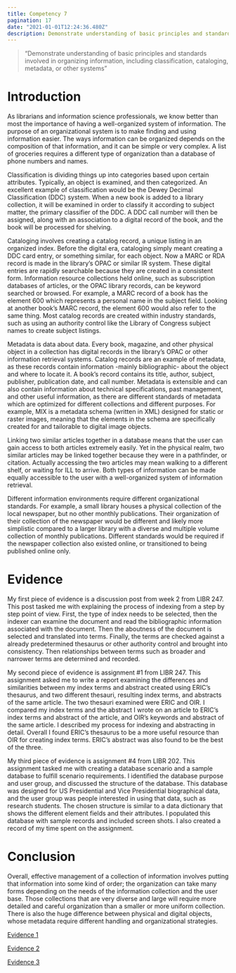 ```yaml
---
title: Competency 7
pagination: 17
date: "2021-01-01T12:24:36.480Z"
description: Demonstrate understanding of basic principles and standards involved in organizing information, including classification, cataloging, metadata, or other systems
---
```


> “Demonstrate understanding of basic principles and standards involved in organizing information, including classification, cataloging, metadata, or other systems”



# Introduction



As librarians and information science professionals, we know better than most the importance of having a well-organized system of information. The purpose of an organizational system is to make finding and using information easier. The ways information can be organized depends on the composition of that information, and it can be simple or very complex. A list of groceries requires a different type of organization than a database of phone numbers and names.



Classification is dividing things up into categories based upon certain attributes. Typically, an object is examined, and then categorized. An excellent example of classification would be the Dewey Decimal Classification (DDC) system. When a new book is added to a library collection, it will be examined in order to classify it according to subject matter, the primary classifier of the DDC. A DDC call number will then be assigned, along with an association to a digital record of the book, and the book will be processed for shelving.



Cataloging involves creating a catalog record, a unique listing in an organized index. Before the digital era, cataloging simply meant creating a DDC card entry, or something similar, for each object. Now a MARC or RDA record is made in the library’s OPAC or similar IR system. These digital entries are rapidly searchable because they are created in a consistent form. Information resource collections held online, such as subscription databases of articles, or the OPAC library records, can be keyword searched or browsed. For example, a MARC record of a book has the element 600 which represents a personal name in the subject field. Looking at another book’s MARC record, the element 600 would also refer to the same thing. Most catalog records are created within industry standards, such as using an authority control like the Library of Congress subject names to create subject listings.



Metadata is data about data. Every book, magazine, and other physical object in a collection has digital records in the library’s OPAC or other information retrieval systems. Catalog records are an example of metadata, as these records contain information -mainly bibliographic- about the object and where to locate it. A book’s record contains its title, author, subject, publisher, publication date, and call number. Metadata is extensible and can also contain information about technical specifications, past management, and other useful information, as there are different standards of metadata which are optimized for different collections and different purposes. For example, MIX is a metadata schema (written in XML) designed for static or raster images, meaning that the elements in the schema are specifically created for and tailorable to digital image objects.



Linking two similar articles together in a database means that the user can gain access to both articles extremely easily. Yet in the physical realm, two similar articles may be linked together because they were in a pathfinder, or citation. Actually accessing the two articles may mean walking to a different shelf, or waiting for ILL to arrive. Both types of information can be made equally accessible to the user with a well-organized system of information retrieval.



Different information environments require different organizational standards. For example, a small library houses a physical collection of the local newspaper, but no other monthly publications. Their organization of their collection of the newspaper would be different and likely more simplistic compared to a larger library with a diverse and multiple volume collection of monthly publications. Different standards would be required if the newspaper collection also existed online, or transitioned to being published online only.



# Evidence



My first piece of evidence is a discussion post from week 2 from LIBR 247. This post tasked me with explaining the process of indexing from a step by step point of view. First, the type of index needs to be selected, then the indexer can examine the document and read the bibliographic information associated with the document. Then the aboutness of the document is selected and translated into terms. Finally, the terms are checked against a already predetermined thesaurus or other authority control and brought into consistency. Then relationships between terms such as broader and narrower terms are determined and recorded.



My second piece of evidence is assignment #1 from LIBR 247. This assignment asked me to write a report examining the differences and similarities between my index terms and abstract created using ERIC’s thesaurus, and two different thesauri, resulting index terms, and abstracts of the same article. The two thesauri examined were ERIC and OIR. I compared my index terms and the abstract I wrote on an article to ERIC’s index terms and abstract of the article, and OIR’s keywords and abstract of the same article. I described my process for indexing and abstracting in detail. Overall I found ERIC’s thesaurus to be a more useful resource than OIR for creating index terms. ERIC’s abstract was also found to be the best of the three.



My third piece of evidence is assignment #4 from LIBR 202. This assignment tasked me with creating a database scenario and a sample database to fulfill scenario requirements. I identified the database purpose and user group, and discussed the structure of the database. This database was designed for US Presidential and Vice Presidential biographical data, and the user group was people interested in using that data, such as research students. The chosen structure is similar to a data dictionary that shows the different element fields and their attributes. I populated this database with sample records and included screen shots. I also created a record of my time spent on the assignment.



# Conclusion



Overall, effective management of a collection of information involves putting that information into some kind of order; the organization can take many forms depending on the needs of the information collection and the user base. Those collections that are very diverse and large will require more detailed and careful organization than a smaller or more uniform collection. There is also the huge difference between physical and digital objects, whose metadata require different handling and organizational strategies.


[Evidence 1](247.Week2Posting.doc.pdf)

[Evidence 2](247.Assignment.1.doc.pdf)

[Evidence 3](202.Assign4.pdf)
